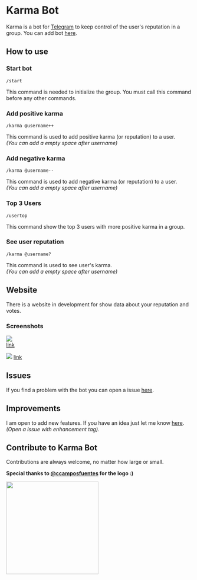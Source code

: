 # Karma Bot

Karma is a bot for [Telegram](https://telegram.org/) to keep control of the user's reputation in a group. You can add bot [here](https://storebot.me/bot/bestuserbot).

## How to use

### Start bot
```
/start
```
This command is needed to initialize the group. You must call this command before any other commands.

### Add positive karma
```
/karma @username++
```

This command is used to add positive karma (or reputation) to a user.   
*(You can add a empty space after username)*

### Add negative karma
```
/karma @username--
```

This command is used to add negative karma (or reputation) to a user.  
*(You can add a empty space after username)*

### Top 3 Users
```
/usertop
```

This command show the top 3 users with more positive karma in a group.

### See user reputation
```
/karma @username?
```

This command is used to see user's karma.  
*(You can add a empty space after username)*

## Website
There is a website in development for show data about your reputation and votes.

### Screenshots
![](http://i.imgur.com/0heZrYQ.png)  
[link](http://i.imgur.com/0heZrYQ.png)

![](http://i.imgur.com/znLOCWp.png)
[link](http://i.imgur.com/znLOCWp.png)

## Issues
If you find a problem with the bot you can open a issue [here](https://github.com/franexposito/karma-bot-telegram/issues).

## Improvements
I am open to add new features. If you have an idea just let me know [here](https://github.com/franexposito/karma-bot-telegram/issues).  
*(Open a issue with enhancement tag)*.

## Contribute to Karma Bot
Contributions are always welcome, no matter how large or small.  

**Special thanks to [@ccamposfuentes](https://github.com/ccamposfuentes) for the logo :)**

<img src="http://i.imgur.com/eR2RJ7T.png" align="left" height="250" width="250" >

